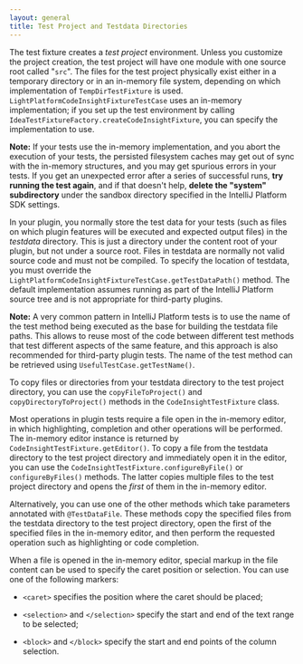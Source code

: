 ```yaml
---
layout: general
title: Test Project and Testdata Directories
---
```


The test fixture creates a *test project*  environment.
Unless you customize the project creation, the test project will have one module with one source root called "```src```".
The files for the test project physically exist either in a temporary directory or in an in-memory file system, depending on which implementation of ```TempDirTestFixture``` is used.
```LightPlatformCodeInsightFixtureTestCase``` uses an in-memory implementation; if you set up the test environment by calling ```IdeaTestFixtureFactory.createCodeInsightFixture```, you can specify the implementation to use.

**Note:** 
If your tests use the in-memory implementation, and you abort the execution of your tests, the persisted filesystem caches may get out of sync with the in-memory structures, and you may get spurious errors in your tests.
If you get an unexpected error after a series of successful runs, **try running the test again**, and if that doesn't help, **delete the "system" subdirectory** under the sandbox directory specified in the IntelliJ Platform SDK settings.

In your plugin, you normally store the test data for your tests (such as files on which plugin features will be executed and expected output files) in the *testdata*  directory.
This is just a directory under the content root of your plugin, but not under a source root. Files in testdata are normally not valid source code and must not be compiled.
To specify the location of testdata, you must override the ```LightPlatformCodeInsightFixtureTestCase.getTestDataPath()``` method.
The default implementation assumes running as part of the IntelliJ Platform source tree and is not appropriate for third-party plugins.

**Note:** 
A very common pattern in IntelliJ Platform tests is to use the name of the test method being executed as the base for building the testdata file paths.
This allows to reuse most of the code between different test methods that test different aspects of the same feature, and this approach is also recommended for third-party plugin tests.
The name of the test method can be retrieved using ```UsefulTestCase.getTestName()```.

To copy files or directories from your testdata directory to the test project directory, you can use the ```copyFileToProject()``` and ```copyDirectoryToProject()``` methods in the ```CodeInsightTestFixture``` class.

Most operations in plugin tests require a file open in the in-memory editor, in which highlighting, completion and other operations will be performed.
The in-memory editor instance is returned by ```CodeInsightTestFixture.getEditor()```.
To copy a file from the testdata directory to the test project directory and immediately open it in the editor, you can use the ```CodeInsightTestFixture.configureByFile()``` or ```configureByFiles()``` methods.
The latter copies multiple files to the test project directory and opens the *first*  of them in the in-memory editor.

Alternatively, you can use one of the other methods which take parameters annotated with ```@TestDataFile```.
These methods copy the specified files from the testdata directory to the test project directory, open the first of the specified files in the in-memory editor, and then perform the requested operation such as highlighting or code completion.

When a file is opened in the in-memory editor, special markup in the file content can be used to specify the caret position or selection.
You can use one of the following markers:

*  ```<caret>``` specifies the position where the caret should be placed;

*  ```<selection>``` and ```</selection>``` specify the start and end of the text range to be selected;

*  ```<block>``` and ```</block>``` specify the start and end points of the column selection.
